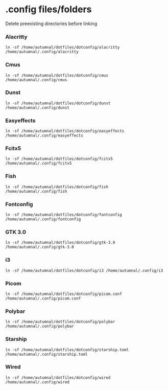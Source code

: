 # .config files/folders
Delete preexisting directories before linking


### Alacritty
`ln -sf /home/autumnal/dotfiles/dotconfig/alacritty /home/autumnal/.config/alacritty`

### Cmus
`ln -sf /home/autumnal/dotfiles/dotconfig/cmus /home/autumnal/.config/cmus`

### Dunst
`ln -sf /home/autumnal/dotfiles/dotconfig/dunst /home/autumnal/.config/dunst`

### Easyeffects
`ln -sf /home/autumnal/dotfiles/dotconfig/easyeffects /home/autumnal/.config/easyeffects`

### Fcitx5
`ln -sf /home/autumnal/dotfiles/dotconfig/fcitx5 /home/autumnal/.config/fcitx5`

### Fish
`ln -sf /home/autumnal/dotfiles/dotconfig/fish /home/autumnal/.config/fish`

### Fontconfig
`ln -sf /home/autumnal/dotfiles/dotconfig/fontconfig /home/autumnal/.config/fontconfig`

### GTK 3.0
`ln -sf /home/autumnal/dotfiles/dotconfig/gtk-3.0 /home/autumnal/.config/gtk-3.0`

### i3
`ln -sf /home/autumnal/dotfiles/dotconfig/i3 /home/autumnal/.config/i3`

### Picom
`ln -sf /home/autumnal/dotfiles/dotconfig/picom.conf /home/autumnal/.config/picom.conf`

### Polybar
`ln -sf /home/autumnal/dotfiles/dotconfig/polybar /home/autumnal/.config/polybar`

### Starship
`ln -sf /home/autumnal/dotfiles/dotconfig/starship.toml /home/autumnal/.config/starship.toml`

### Wired
`ln -sf /home/autumnal/dotfiles/dotconfig/wired /home/autumnal/.config/wired`
